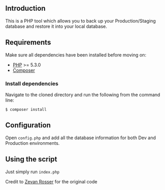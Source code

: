 ## Introduction

This is a PHP tool which allows you to back up your Production/Staging database and restore it into your local database.

## Requirements

Make sure all dependencies have been installed before moving on:

* [PHP](http://php.net/manual/en/install.php) >= 5.3.0
* [Composer](https://getcomposer.org/download/)


### Install dependencies

Navigate to the cloned directory and run the following from the command line:

```shell
$ composer install
```

## Configuration

Open `config.php` and add all the database information for both Dev and Production environments.

## Using the script

Just simply run `index.php`

Credit to [Zevan Rosser](https://github.com/ZevanRosser) for the original code
